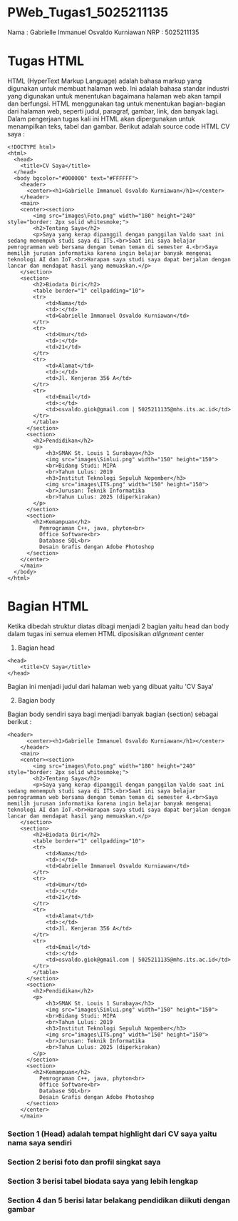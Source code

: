 # PWeb_Tugas1_5025211135

Nama : Gabrielle Immanuel Osvaldo Kurniawan
NRP  : 5025211135

# Tugas HTML
HTML (HyperText Markup Language) adalah bahasa markup yang digunakan untuk membuat halaman web. Ini adalah bahasa standar industri yang digunakan untuk menentukan bagaimana halaman web akan tampil dan berfungsi. HTML menggunakan tag untuk menentukan bagian-bagian dari halaman web, seperti judul, paragraf, gambar, link, dan banyak lagi. Dalam pengerjaan tugas kali ini HTML akan dipergunakan untuk menampilkan teks, tabel dan gambar. Berikut adalah source code HTML CV saya :
```
<!DOCTYPE html>
<html>
  <head>
    <title>CV Saya</title>
  </head>
  <body bgcolor="#000000" text="#FFFFFF">
    <header>
      <center><h1>Gabrielle Immanuel Osvaldo Kurniawan</h1></center>
    </header>
    <main>
    <center><section>
        <img src="images\Foto.png" width="180" height="240" style="border: 2px solid whitesmoke;">
        <h2>Tentang Saya</h2>
        <p>Saya yang kerap dipanggil dengan panggilan Valdo saat ini sedang menempuh studi saya di ITS.<br>Saat ini saya belajar pemrogramman web bersama dengan teman teman di semester 4.<br>Saya memilih jurusan informatika karena ingin belajar banyak mengenai teknologi AI dan IoT.<br>Harapan saya studi saya dapat berjalan dengan lancar dan mendapat hasil yang memuaskan.</p>
    </section>
    <section>
        <h2>Biodata Diri</h2>
        <table border="1" cellpadding="10">
        <tr>
            <td>Nama</td>
            <td>:</td>
            <td>Gabrielle Immanuel Osvaldo Kurniawan</td>
        </tr>
        <tr>
            <td>Umur</td>
            <td>:</td>
            <td>21</td>
        </tr>
        <tr>
            <td>Alamat</td>
            <td>:</td>
            <td>Jl. Kenjeran 356 A</td>
        </tr>
        <tr>
            <td>Email</td>
            <td>:</td>
            <td>osvaldo.giok@gmail.com | 5025211135@mhs.its.ac.id</td>
        </tr>
        </table>
      </section>
      <section>
        <h2>Pendidikan</h2>
        <p>
            <h3>SMAK St. Louis 1 Surabaya</h3>
            <img src="images\Sinlui.png" width="150" height="150">
            <br>Bidang Studi: MIPA
            <br>Tahun Lulus: 2019
            <h3>Institut Teknologi Sepuluh Nopember</h3>
            <img src="images\ITS.png" width="150" height="150">
            <br>Jurusan: Teknik Informatika
            <br>Tahun Lulus: 2025 (diperkirakan)
        </p>
      </section>
      <section>
        <h2>Kemampuan</h2>
          Pemrograman C++, java, phyton<br>
          Office Software<br>
          Database SQL<br>
          Desain Grafis dengan Adobe Photoshop
      </section>
    </center>
    </main>
  </body>
</html>
```
# Bagian HTML
Ketika dibedah struktur diatas dibagi menjadi 2 bagian yaitu head dan body dalam tugas ini semua elemen HTML diposisikan *allignment* center
1. Bagian head
```
<head>
    <title>CV Saya</title>
</head>
 ```
 Bagian ini menjadi judul dari halaman web yang dibuat yaitu 'CV Saya'
 
2. Bagian body

Bagian body sendiri saya bagi menjadi banyak bagian (section) sebagai berikut :

```
<header>
      <center><h1>Gabrielle Immanuel Osvaldo Kurniawan</h1></center>
    </header>
    <main>
    <center><section>
        <img src="images\Foto.png" width="180" height="240" style="border: 2px solid whitesmoke;">
        <h2>Tentang Saya</h2>
        <p>Saya yang kerap dipanggil dengan panggilan Valdo saat ini sedang menempuh studi saya di ITS.<br>Saat ini saya belajar pemrogramman web bersama dengan teman teman di semester 4.<br>Saya memilih jurusan informatika karena ingin belajar banyak mengenai teknologi AI dan IoT.<br>Harapan saya studi saya dapat berjalan dengan lancar dan mendapat hasil yang memuaskan.</p>
    </section>
    <section>
        <h2>Biodata Diri</h2>
        <table border="1" cellpadding="10">
        <tr>
            <td>Nama</td>
            <td>:</td>
            <td>Gabrielle Immanuel Osvaldo Kurniawan</td>
        </tr>
        <tr>
            <td>Umur</td>
            <td>:</td>
            <td>21</td>
        </tr>
        <tr>
            <td>Alamat</td>
            <td>:</td>
            <td>Jl. Kenjeran 356 A</td>
        </tr>
        <tr>
            <td>Email</td>
            <td>:</td>
            <td>osvaldo.giok@gmail.com | 5025211135@mhs.its.ac.id</td>
        </tr>
        </table>
      </section>
      <section>
        <h2>Pendidikan</h2>
        <p>
            <h3>SMAK St. Louis 1 Surabaya</h3>
            <img src="images\Sinlui.png" width="150" height="150">
            <br>Bidang Studi: MIPA
            <br>Tahun Lulus: 2019
            <h3>Institut Teknologi Sepuluh Nopember</h3>
            <img src="images\ITS.png" width="150" height="150">
            <br>Jurusan: Teknik Informatika
            <br>Tahun Lulus: 2025 (diperkirakan)
        </p>
      </section>
      <section>
        <h2>Kemampuan</h2>
          Pemrograman C++, java, phyton<br>
          Office Software<br>
          Database SQL<br>
          Desain Grafis dengan Adobe Photoshop
      </section>
    </center>
    </main>
```

### Section 1 (Head) adalah tempat highlight dari CV saya yaitu nama saya sendiri
### Section 2 berisi foto dan profil singkat saya
### Section 3 berisi tabel biodata saya yang lebih lengkap
### Section 4 dan 5 berisi latar belakang pendidikan diikuti dengan gambar
